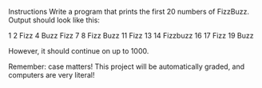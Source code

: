 Instructions
Write a program that prints the first 20 numbers of FizzBuzz. Output should look like this:

1 
2
Fizz
4
Buzz
Fizz
7
8
Fizz
Buzz
11
Fizz
13
14
Fizzbuzz
16
17
Fizz
19
Buzz

However, it should continue on up to 1000.

Remember: case matters! This project will be automatically graded, and computers are very literal!